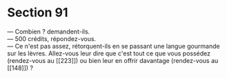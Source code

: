 # Section 91

— Combien ? demandent-ils.  
— 500 crédits, répondez-vous.  
— Ce n'est pas assez, rétorquent-ils en se passant une langue gourmande sur les lèvres. Allez-vous leur dire que c'est tout ce que vous possédez (rendez-vous au [[223]]) ou bien leur en offrir davantage (rendez-vous au [[148]]) ?